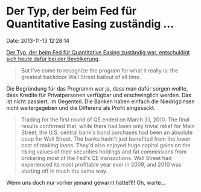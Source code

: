 Der Typ, der beim Fed für Quantitative Easing zuständig \...
============================================================

Date: 2013-11-13 12:28:14

[Der Typ, der beim Fed für Quantitative Easing zuständig war,
entschuldigt sich heute dafür bei der
Bevölkerung](http://online.wsj.com/news/articles/SB10001424052702303763804579183680751473884).

> But I\'ve come to recognize the program for what it really is: the
> greatest backdoor Wall Street bailout of all time.

Die Begründung für das Programm war ja, dass man dafür sorgen wollte,
dass Kredite für Privatpersonen verfügbar und erschwinglich werden. Das
ist nicht passiert, im Gegenteil. Die Banken haben einfach die
Niedrigzinsen nicht weitergegeben und die Differenz als Profit
eingesackt.

> Trading for the first round of QE ended on March 31, 2010. The final
> results confirmed that, while there had been only trivial relief for
> Main Street, the U.S. central bank\'s bond purchases had been an
> absolute coup for Wall Street. The banks hadn\'t just benefited from
> the lower cost of making loans. They\'d also enjoyed huge capital
> gains on the rising values of their securities holdings and fat
> commissions from brokering most of the Fed\'s QE transactions. Wall
> Street had experienced its most profitable year ever in 2009, and 2010
> was starting off in much the same way.

Wenn uns doch nur vorher jemand gewarnt hätte!1!! Oh, warte\...
